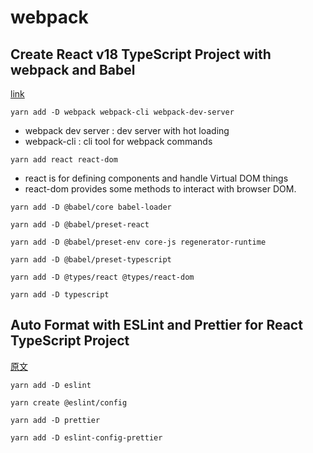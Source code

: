 # webpack

## Create React v18 TypeScript Project with webpack and Babel

[link](https://itnext.io/create-react-typescript-project-with-webpack-and-babel-2431cac8cf5b)

`yarn add -D webpack webpack-cli webpack-dev-server`

- webpack dev server : dev server with hot loading
- webpack-cli : cli tool for webpack commands

`yarn add react react-dom`

- react is for defining components and handle Virtual DOM things
- react-dom provides some methods to interact with browser DOM.

`yarn add -D @babel/core babel-loader`

`yarn add -D @babel/preset-react`

`yarn add -D @babel/preset-env core-js regenerator-runtime`

`yarn add -D @babel/preset-typescript`

`yarn add -D @types/react @types/react-dom`

`yarn add -D typescript`

## Auto Format with ESLint and Prettier for React TypeScript Project

[原文](https://itnext.io/auto-format-with-eslint-and-prettier-for-react-typescript-project-6526a9d44f81)

`yarn add -D eslint`

`yarn create @eslint/config`

`yarn add -D prettier`

`yarn add -D eslint-config-prettier`
